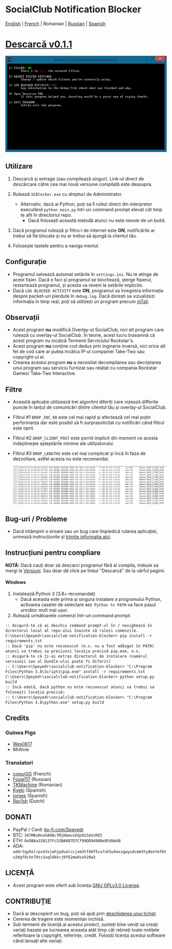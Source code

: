 # SocialClub Notification Blocker

[English](../../README.md) | [French](../FR/README.md) | Romanian | [Russian](../RU/README.md) | [Spanish](../ES/README.md)



# [Descarcă v0.1.1](https://github.com/Speyedr/socialclub-notification-blocker/releases/download/v0.1.1/SocialClubBlocker-0.1.1.zip)

<img src="/img/SCBlockerTease1.png" alt="Main Menu" height=300 width=562>

## Utilizare
1. Descarcă și extrage (sau compilează singur). Link-ul direct de descărcare către cea mai nouă versiune compilată este deasupra.
2. Rulează `SCBlocker.exe` cu drepturi de Administrator.

    - Alternativ, dacă ai Python, poți sa îl rulezi direct din interpretor executând `python main.py` într-un command prompt elevat cât timp te afli în directoriul repo.
      - Dacă folosești această metodă atunci nu este nevoie de un build.
4. Dacă programul rulează și filtru-l de internet este **ON**, notificările ar trebui să fie blocate și nu ar trebui să ajungă la clientul tău.
5. Folosește tastele pentru a naviga meniul.

## Configurație
 - Programul salvează automat setările în `settings.ini`. Nu te atinge de acest fișier. Dacă o faci și programul se blochează, șterge fișierul, restartează programul, și acesta va reveni la setările implicite.
 - Dacă `LOG BLOCKED ACTIVITY` este **ON**, programul va înregistra informația despre packet-uri pierdute în `debug.log`. Dacă dorești sa vizualizezi informația în timp real, poți să utilizezi un program precum [mTail](http://ophilipp.free.fr/op_tail.htm).

## Observații
 - Acest program **nu** modifică Overlay-ul SocialClub, nici alt program care rulează cu overlay-ul SocialClub. În teorie, acest lucru înseamnă că acest program nu incalcă Termenii Serviciului Rockstar's.
 - Acest program **nu** conține cod dedus prin inginerie inversă, nici orice alt fel de cod care ar putea incălca IP-ul companiei Take-Two sau copyright-ul ei.
 - Crearea acestui program **nu** a necesitat decompilarea sau decriptarea unui program sau serviciu furnizat sau relatat cu compania Rockstar Games/ Take-Two Interactive.

## Filtre
 - Această aplicație utilizează trei algoritmi diferiți care vizează differite puncte în lanțul de comunicări dintre clientul tău și overlay-ul SocialClub.
 - Filtrul #1 `DROP_INC_80` este cel mai rapid și afectează cel mai puțin performanța dar este posibil să fi surprasolicitat cu notificări când filtrul este oprit.
 - Filtrul #2 `DROP_CLIENT_POST` este pornit implicit din moment ce acesta indeplinește așteptările minime ale utilizatorului.
 - Filtrul #3 `DROP_LENGTHS` este cel mai complicat și încă în faza de dezvoltare, astfel acesta nu este recomandat.

   <img src="/img/SCBlockerTease3.png" alt="Logging dropped packets" height=120 width=527>

## Bug-uri / Probleme
 - Dacă intâmpini o eroare sau un bug care împiedică rularea aplicației, urmează instrucțiunile și [trimite informația aici](https://github.com/Speyedr/socialclub-notification-blocker/issues/new/choose).

## Instrucțiuni pentru compliare
**NOTĂ:** Dacă cauți doar să descarci programul fără al compila, trebuie sa mergi la [Versiuni](https://github.com/Speyedr/socialclub-notification-blocker/releases). Sau doar dă click pe linkul "Descarcă" de la vârful paginii.
#### Windows

1) Instalează Python 3 (3.8+ recomandat)
    - Dacă aceasta este prima și singura instalare a programului Python, activarea casetei de selectare `Add Python to PATH` va face pasul următor mult mai ușor.
2) Rulează următoarele comenzi într-un command prompt:
```
:: Asigură-te că ai deschis command prompt-ul în / navighează în directorul local al repo-ului înainte să rulezi comenzile.
C:\Users\Speyedr\socialclub-notification-blocker> pip install -r requirements.txt
:: Dacă 'pip' nu este recunoscut (e.x. nu a fost adăugat în PATH) atunci va trebui sa precizezi locația precisă pip.exe, e.x.
:: Asigură-te că ți-ai extras directorul de instalare (numărul versiunii sau al bundle-ului poate fi diferit)
:: C:\Users\Speyedr\socialclub-notification-blocker> "C:\Program Files\Python 3.8\Scripts\pip.exe" install -r requirements.txt
C:\Users\Speyedr\socialclub-notification-blocker> python setup.py build
:: Incă odată, dacă python nu este recunoscut atunci va trebui sa folosești locația precisă:
:: C:\Users\Speyedr\socialclub-notification-blocker> "C:\Program Files\Python 3.8\python.exe" setup.py build
```

## Credits

### Guinea Pigs

- [Wes0617](https://github.com/Wes0617)
- MrAlvie

### Translatori

- [coeurGG](https://github.com/coeurGG) (French)
- [Foxie117](https://github.com/Foxie1171) (Russian)
- [TKMachine](https://github.com/TKMachine) (Romanian)
- [Kyeki](https://github.com/Kyekii) (Spanish)
- [jorgex](https://github.com/jorgex94) (Spanish)
- [Rav1sh](https://github.com/Rav1sh) (Dutch)

## DONATI
 - PayPal / Card: [ko-fi.com/Speyedr](https://ko-fi.com/speyedr)
 - BTC: `347M8sHnahA98c7MjHGmvsb5pVUJeUcMZ5`
 - ETH: `0xDBAa338137Fc53BA007D7Cf99DD94908e8Fdb6d8`
 - ADA: `addr1qy6xlrpv43xjwhjpdvalccjxm3tf46f5cu7uh5uhexzgwyudcmm3ty8entef6tu3dgf8chn70tc3uql0kkrj0f62mw9sxh29w3`

## LICENȚĂ
 - Acest program este oferit sub licența [GNU GPLv3.0 License](LICENSE).

## CONTRIBUȚIE
 - Dacă ai descoperit un bug, poți să ajuți prin [deschiderea unui tichet](https://github.com/Speyedr/socialclub-notification-blocker/issues/new/choose).
 - Cererea de tragere este momentan inchisă.
 - Sub termenii de licență ai acestui proiect, sunteți bine veniți sa creați variați bazate pe lucrearea aceasta atât timp cât rețineți toate notițele referitoare la copyright, referințe, credit. Folosiți licența acestui software când lansați alte variați.